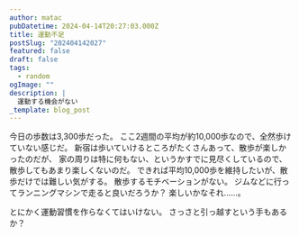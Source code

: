 ```yaml
---
author: matac
pubDatetime: 2024-04-14T20:27:03.000Z
title: 運動不足
postSlug: "202404142027"
featured: false
draft: false
tags:
  - random
ogImage: ""
description: |
  運動する機会がない
_template: blog_post
---
```


今日の歩数は3,300歩だった。
ここ2週間の平均が約10,000歩なので、全然歩けていない感じだ。
新宿は歩いていけるところがたくさんあって、散歩が楽しかったのだが、
家の周りは特に何もない、というかすでに見尽くしているので、散歩してもあまり楽しくないのだ。
できれば平均10,000歩を維持したいが、散歩だけでは難しい気がする。
散歩するモチベーションがない。
ジムなどに行ってランニングマシンで走ると良いだろうか？
楽しいかなそれ......。

とにかく運動習慣を作らなくてはいけない。
さっさと引っ越すという手もあるか？
